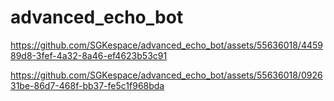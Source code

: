 # advanced_echo_bot



https://github.com/SGKespace/advanced_echo_bot/assets/55636018/445989d8-3fef-4a32-8a46-ef4623b53c91




https://github.com/SGKespace/advanced_echo_bot/assets/55636018/092631be-86d7-468f-bb37-fe5c1f968bda

